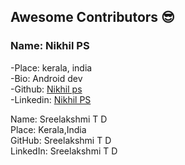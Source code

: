 ## Awesome Contributors :sunglasses:

### Name: Nikhil PS  
 -Place: kerala, india  
 -Bio: Android dev  
 -Github: [Nikhil ps](https://github.com/nikhilpsathyanathan)  
 -Linkedin: [Nikhil PS](https://www.linkedin.com/in/nikhilpsathyanathan/)  
 
 
 Name:  Sreelakshmi T D  
 Place:  Kerala,India  
 GitHub:  Sreelakshmi T D   
 LinkedIn:  Sreelakshmi T D  

